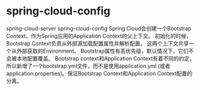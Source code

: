 # spring-cloud-config
spring-cloud-server
spring-cloud-config Spring Cloud会创建一个Bootstrap Context，作为Spring应用的Application Context的父上下文。 初始化的时候，Bootstrap Context负责从外部源加载配置属性并解析配置。 这两个上下文共享一个从外部获取的Environment。 Bootstrap属性有高优先级，默认情况下，它们不会被本地配置覆盖。 Bootstrap context和Application Context有着不同的约定，所以新增了一个bootstrap.yml文件，而不是使用application.yml (或者application.properties)。保证Bootstrap Context和Application Context配置的分离。
